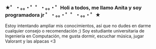 ### ★゜・。。・゜゜・。。・゜Holi a todos, me llamo Anita y soy programadora jr ゜・。。・゜゜・。。・゜★

Estoy intentando ampliar mis conocimientos, así que no dudes en darme cualquier consejo o recomendación ;)
Soy estudiante universitaria de Ingeniería en Computación, me gusta dormir, escuchar música, jugar Valorant y las alpacas <3

<!--
**selfchlmt/selfchlmt** is a ✨ _special_ ✨ repository because its `README.md` (this file) appears on your GitHub profile.

Here are some ideas to get you started:

- 🔭 I’m currently working on ...
- 🌱 I’m currently learning ...
- 👯 I’m looking to collaborate on ...
- 🤔 I’m looking for help with ...
- 💬 Ask me about ...
- 📫 How to reach me: ...
- 😄 Pronouns: ...
- ⚡ Fun fact: ...
-->

